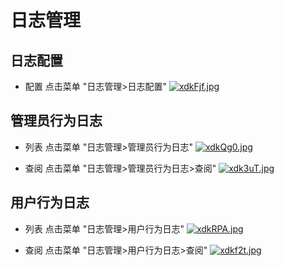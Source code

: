 # 日志管理

## 日志配置

* 配置 点击菜单 "日志管理>日志配置"
[![xdkFjf.jpg](https://s1.ax1x.com/2022/10/13/xdkFjf.jpg)](https://imgse.com/i/xdkFjf)
## 管理员行为日志

* 列表 点击菜单 "日志管理>管理员行为日志"
[![xdkQg0.jpg](https://s1.ax1x.com/2022/10/13/xdkQg0.jpg)](https://imgse.com/i/xdkQg0)

* 查阅 点击菜单 "日志管理>管理员行为日志>查阅"
[![xdk3uT.jpg](https://s1.ax1x.com/2022/10/13/xdk3uT.jpg)](https://imgse.com/i/xdk3uT)
## 用户行为日志

* 列表 点击菜单 "日志管理>用户行为日志"
[![xdkRPA.jpg](https://s1.ax1x.com/2022/10/13/xdkRPA.jpg)](https://imgse.com/i/xdkRPA)

* 查阅 点击菜单 "日志管理>用户行为日志>查阅"
[![xdkf2t.jpg](https://s1.ax1x.com/2022/10/13/xdkf2t.jpg)](https://imgse.com/i/xdkf2t)
